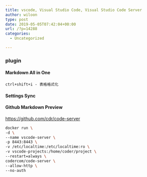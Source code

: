 ```yaml
---
title: vscode, Visual Studio Code, Visual Studio Code Server
author: wiloon
type: post
date: 2019-05-05T07:42:04+00:00
url: /?p=14288
categories:
  - Uncategorized

---
```

### plugin
#### Markdown All in One
    ctrl+shift+i - 表格格式化
#### Settings Sync
#### Github Markdown Preview

https://github.com/cdr/code-server

```bash
docker run \
-d \
--name vscode-server \
-p 8443:8443 \
-v /etc/localtime:/etc/localtime:ro \
-v vscode-projects:/home/coder/project \
--restart=always \
codercom/code-server \
--allow-http \
--no-auth

```